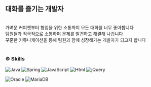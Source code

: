 <!--
![header](https://capsule-render.vercel.app/api?type=waving&height=200&color=0E2954&text=Worth%20It&fontColor=DDE6ED&fontSize=60&fontAlign=18)
-->

## 대화를 즐기는 개발자 
<br/>  
가벼운 커피챗부터 협업을 위한 소통까지 모든 대화를 너무 좋아합니다<br/>   
팀원들과 적극적으로 소통하며 문제를 발견하고 해결해 나갑니다<br/>   
꾸준한 커뮤니케이션을 통해 팀원과 함께 성장해가는 개발자가 되고자 합니다<br/>   
<br/>   
     
### ⚙ Skills
<!-- 프로그래밍 언어 / 프레임워크 -->
<img alt="Java" src="https://img.shields.io/badge/Java-007396.svg?style=squre&logo=Java&logoColor=white"/> <img alt="Spring" src="https://img.shields.io/badge/Spring-6DB33F?style=squre&logo=spring&logoColor=white"/> <img alt="JavaScript" src="https://img.shields.io/badge/JavaScript-F7DF1E?style=squre&logo=JavaScript&logoColor=white"/> <img alt="Html" src="https://img.shields.io/badge/HTML5-E34F26?style=squre&logo=HTML5&logoColor=white"/> <img alt="jQuery" src="https://img.shields.io/badge/jQuery-0769AD?style=squre&logo=jquery&logoColor=white"/> 
<!-- 데이터베이스 -->
<img alt="Oracle" src="https://img.shields.io/badge/Oracle-F80000?style=squre&logo=Oracle&logoColor=white"/> <img alt="MariaDB" src="https://img.shields.io/badge/MariaDB-003545?style=squre&logo=mariadb&logoColor=white"/>
<!--  인프라(AWS, Kubernetes) -->


<!--
<img alt="JAVA" src="https://img.shields.io/badge/JAVA-007396.svg?style=for-the-badge&logo=Java&logoColor=white"/> 
<img alt="spring" src="https://img.shields.io/badge/spring-6DB33F?style=for-the-badge&logo=spring&logoColor=white"/>
<img alt="Html" src ="https://img.shields.io/badge/HTML5-E34F26.svg?&style=for-the-badge&logo=HTML5&logoColor=white"/>
<img alt="Css" src ="https://img.shields.io/badge/CSS3-1572B6.svg?&style=for-the-badge&logo=CSS3&logoColor=white"/> 
<img alt="JavaScript" src ="https://img.shields.io/badge/JavaScriipt-F7DF1E.svg?&style=for-the-badge&logo=JavaScript&logoColor=black"/> 
-->

